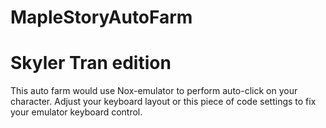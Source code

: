 # MapleStoryAutoFarm
# Skyler Tran edition
This auto farm would use Nox-emulator to perform auto-click on your character.
Adjust your keyboard layout or this piece of code settings to fix your emulator keyboard control.
